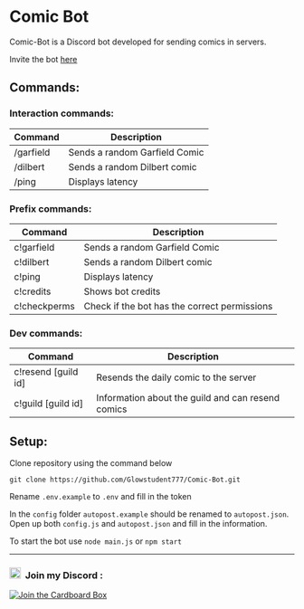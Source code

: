 # Comic Bot
Comic-Bot is a Discord bot developed for sending comics in servers.

Invite the bot [here](https://discord.com/api/oauth2/authorize?client_id=971461458854572062&permissions=139586825280&scope=bot%20applications.commands)
  
## Commands:
### Interaction commands:
| Command  | Description |
| --- | --- |
| /garfield  | Sends a random Garfield Comic  |
| /dilbert | Sends a random Dilbert comic |
| /ping  | Displays latency  |

### Prefix commands:
| Command  | Description |
| --- | --- |
| c!garfield  | Sends a random Garfield Comic  |
| c!dilbert | Sends a random Dilbert comic |
| c!ping  | Displays latency  |
| c!credits | Shows bot credits |
| c!checkperms | Check if the bot has the correct permissions |

### Dev commands:
| Command  | Description |
| --- | --- |
| c!resend [guild id]  | Resends the daily comic to the server  |
| c!guild [guild id] | Information about the guild and can resend comics  |

## Setup:
Clone repository using the command below
```
git clone https://github.com/Glowstudent777/Comic-Bot.git
```

Rename `.env.example` to `.env` and fill in the token

In the `config` folder `autopost.example` should be renamed to `autopost.json`. Open up both `config.js` and `autopost.json` and fill in the information.

To start the bot use `node main.js` or `npm start`

---

### <img src="https://discord.com/assets/3437c10597c1526c3dbd98c737c2bcae.svg" width="20" height="20"/> &nbsp;Join my Discord :
[![Join the Cardboard Box](https://inv.wtf/widget/glow)](https://inv.wtf/glow)
